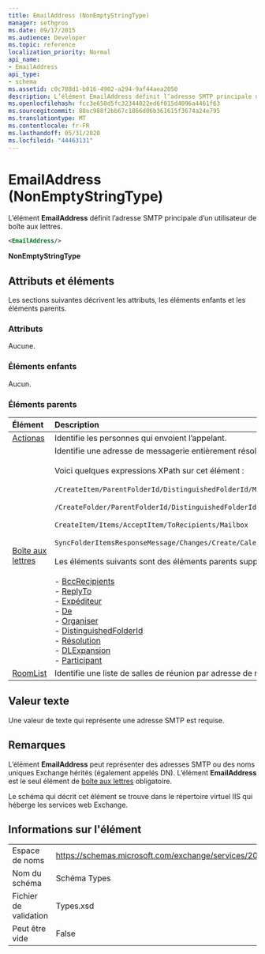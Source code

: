 ```yaml
---
title: EmailAddress (NonEmptyStringType)
manager: sethgros
ms.date: 09/17/2015
ms.audience: Developer
ms.topic: reference
localization_priority: Normal
api_name:
- EmailAddress
api_type:
- schema
ms.assetid: c0c708d1-b016-4902-a294-9af44aea2050
description: L’élément EmailAddress définit l’adresse SMTP principale d’un utilisateur de boîte aux lettres.
ms.openlocfilehash: fcc3e650d5fc32344022ed6f015d4096a4461f63
ms.sourcegitcommit: 88ec988f2bb67c1866d06b361615f3674a24e795
ms.translationtype: MT
ms.contentlocale: fr-FR
ms.lasthandoff: 05/31/2020
ms.locfileid: "44463131"
---
```

# <a name="emailaddress-nonemptystringtype"></a>EmailAddress (NonEmptyStringType)

L’élément **EmailAddress** définit l’adresse SMTP principale d’un utilisateur de boîte aux lettres. 
  
```XML
<EmailAddress/>
```

 **NonEmptyStringType**
## <a name="attributes-and-elements"></a>Attributs et éléments

Les sections suivantes décrivent les attributs, les éléments enfants et les éléments parents.
  
### <a name="attributes"></a>Attributs

Aucune.
  
### <a name="child-elements"></a>Éléments enfants

Aucun.
  
### <a name="parent-elements"></a>Éléments parents

|**Élément**|**Description**|
|:-----|:-----|
|[Actionas](actingas.md) <br/> |Identifie les personnes qui envoient l’appelant.  <br/> |
|[Boîte aux lettres](mailbox.md) <br/> | Identifie une adresse de messagerie entièrement résolue.  <br/><br/>Voici quelques expressions XPath sur cet élément :<br/><br/>`/CreateItem/ParentFolderId/DistinguishedFolderId/Mailbox`<br/><br/>`/CreateFolder/ParentFolderId/DistinguishedFolderId/Mailbox`<br/><br/>`CreateItem/Items/AcceptItem/ToRecipients/Mailbox`<br/><br/>`SyncFolderItemsResponseMessage/Changes/Create/CalendarItem/ConflictingMeetings/AcceptItem/CcRecipients/Mailbox`<br/><br/>Les éléments suivants sont des éléments parents supplémentaires de l’élément Mailbox :<br/><br/>- [BccRecipients](bccrecipients.md) <br/>- [ReplyTo](replyto.md) <br/>- [Expéditeur](sender.md) <br/>- [De](from.md) <br/>- [Organiser](organizer.md) <br/>- [DistinguishedFolderId](distinguishedfolderid.md) <br/>- [Résolution](resolution.md) <br/>- [DLExpansion](dlexpansion.md) <br/>- [Participant](attendee.md) <br/> |
|[RoomList](roomlist.md) <br/> |Identifie une liste de salles de réunion par adresse de messagerie.  <br/> |
   
## <a name="text-value"></a>Valeur texte

Une valeur de texte qui représente une adresse SMTP est requise.
  
## <a name="remarks"></a>Remarques

L’élément **EmailAddress** peut représenter des adresses SMTP ou des noms uniques Exchange hérités (également appelés DN). L’élément **EmailAddress** est le seul élément de [boîte aux lettres](mailbox.md) obligatoire. 
  
Le schéma qui décrit cet élément se trouve dans le répertoire virtuel IIS qui héberge les services web Exchange.
  
## <a name="element-information"></a>Informations sur l'élément

|||
|:-----|:-----|
|Espace de noms  <br/> |https://schemas.microsoft.com/exchange/services/2006/types  <br/> |
|Nom du schéma  <br/> |Schéma Types  <br/> |
|Fichier de validation  <br/> |Types.xsd  <br/> |
|Peut être vide  <br/> |False  <br/> |
   

